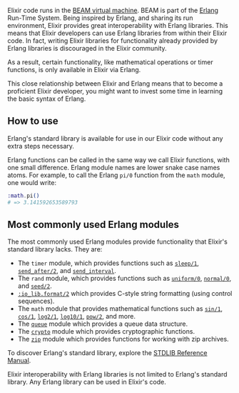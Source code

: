 Elixir code runs in the [BEAM virtual machine][beam]. BEAM is part of the [Erlang][erlang] Run-Time System. Being inspired by Erlang, and sharing its run environment, Elixir provides great interoperability with Erlang libraries. This means that Elixir developers can use Erlang libraries from within their Elixir code. In fact, writing Elixir libraries for functionality already provided by Erlang libraries is discouraged in the Elixir community.

As a result, certain functionality, like mathematical operations or timer functions, is only available in Elixir via Erlang.

This close relationship between Elixir and Erlang means that to become a proficient Elixir developer, you might want to invest some time in learning the basic syntax of Erlang.

## How to use

Erlang's standard library is available for use in our Elixir code without any extra steps necessary.

Erlang functions can be called in the same way we call Elixir functions, with one small difference. Erlang module names are lower snake case names atoms. For example, to call the Erlang `pi/0` function from the `math` module, one would write:

```elixir
:math.pi()
# => 3.141592653589793
```

## Most commonly used Erlang modules

The most commonly used Erlang modules provide functionality that Elixir's standard library lacks. They are:

- The `timer` module, which provides functions such as [`sleep/1`][erl-timer-sleep], [`send_after/2`][erl-timer-send-after], and [`send_interval`][erl-timer-send-interval].
- The `rand` module, which provides functions such as [`uniform/0`][erl-rand-uniform], [`normal/0`][erl-rand-normal], and [`seed/2`][erl-rand-seed-2].
- [`:io_lib.format/2`][erl-io-lib-format] which provides C-style string formatting (using control sequences).
- The `math` module that provides mathematical functions such as [`sin/1`][erl-math-sin], [`cos/1`][erl-math-cos], [`log2/1`][erl-math-log2], [`log10/1`][erl-math-log10], [`pow/2`][erl-math-pow], and more.
- The [`queue`][erl-queue] module which provides a queue data structure.
- The [`crypto`][erl-crypto] module which provides cryptographic functions.
- The [`zip`][erl-zip] module which provides functions for working with zip archives.

To discover Erlang's standard library, explore the [STDLIB Reference Manual][erl-stdlib-ref].

Elixir interoperability with Erlang libraries is not limited to Erlang's standard library. Any Erlang library can be used in Elixir's code.

[erlang]: https://en.wikipedia.org/wiki/Erlang_(programming_language)
[beam]: https://en.wikipedia.org/wiki/BEAM_(Erlang_virtual_machine)
[erl-stdlib-ref]: http://erlang.org/doc/apps/stdlib/index.html
[erl-timer-sleep]: http://erlang.org/doc/man/timer.html#sleep-1
[erl-timer-send-after]: http://erlang.org/doc/man/timer.html#send_after-2
[erl-timer-send-interval]: http://erlang.org/doc/man/timer.html#send_interval-2
[erl-rand-uniform]: http://erlang.org/doc/man/rand.html#uniform-0
[erl-rand-normal]: http://erlang.org/doc/man/rand.html#normal-0
[erl-rand-seed-2]: http://erlang.org/doc/man/rand.html#seed-2
[erl-io-lib-format]: http://erlang.org/doc/man/io_lib.html#format-2
[erl-math-sin]: http://erlang.org/doc/man/math.html#sin-1
[erl-math-cos]: http://erlang.org/doc/man/math.html#cos-1
[erl-math-log2]: http://erlang.org/doc/man/math.html#log2-1
[erl-math-log10]: http://erlang.org/doc/man/math.html#log10-1
[erl-math-pow]: http://erlang.org/doc/man/math.html#pow-2
[erl-queue]: http://erlang.org/doc/man/queue.html
[erl-crypto]: http://erlang.org/doc/man/crypto.html
[erl-zip]: http://erlang.org/doc/man/zip.html
